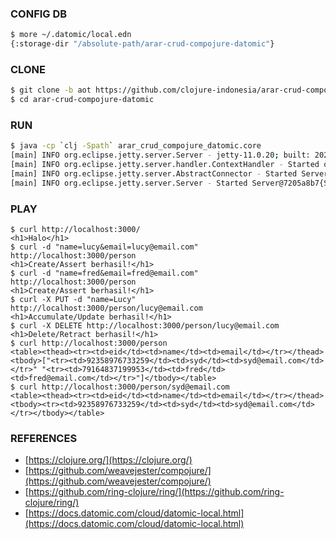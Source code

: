 ### CONFIG DB
```bash
$ more ~/.datomic/local.edn 
{:storage-dir "/absolute-path/arar-crud-compojure-datomic"}
```
### CLONE
```bash
$ git clone -b aot https://github.com/clojure-indonesia/arar-crud-compojure-datomic
$ cd arar-crud-compojure-datomic
```
### RUN
```bash
$ java -cp `clj -Spath` arar_crud_compojure_datomic.core
[main] INFO org.eclipse.jetty.server.Server - jetty-11.0.20; built: 2024-01-29T21:04:22.394Z; git: 922f8dc188f7011e60d0361de585fd4ac4d63064; jvm 21.0.2+13-LTS
[main] INFO org.eclipse.jetty.server.handler.ContextHandler - Started o.e.j.s.ServletContextHandler@218fc40d{/,null,AVAILABLE}
[main] INFO org.eclipse.jetty.server.AbstractConnector - Started ServerConnector@5248c05a{HTTP/1.1, (http/1.1)}{0.0.0.0:3000}
[main] INFO org.eclipse.jetty.server.Server - Started Server@7205a8b7{STARTING}[11.0.20,sto=0] @6005ms
```
### PLAY
```
$ curl http://localhost:3000/
<h1>Halo</h1>
$ curl -d "name=lucy&email=lucy@email.com" http://localhost:3000/person
<h1>Create/Assert berhasil!</h1>
$ curl -d "name=fred&email=fred@email.com" http://localhost:3000/person
<h1>Create/Assert berhasil!</h1>
$ curl -X PUT -d "name=Lucy" http://localhost:3000/person/lucy@email.com
<h1>Accumulate/Update berhasil!</h1>
$ curl -X DELETE http://localhost:3000/person/lucy@email.com
<h1>Delete/Retract berhasil!</h1>
$ curl http://localhost:3000/person
<table><thead><tr><td>eid</td><td>name</td><td>email</td></tr></thead><tbody>["<tr><td>92358976733259</td><td>syd</td><td>syd@email.com</td></tr>" "<tr><td>79164837199953</td><td>fred</td><td>fred@email.com</td></tr>"]</tbody></table>
$ curl http://localhost:3000/person/syd@email.com
<table><thead><tr><td>eid</td><td>name</td><td>email</td></tr></thead><tbody><tr><td>92358976733259</td><td>syd</td><td>syd@email.com</td></tr></tbody></table>
```
### REFERENCES
- [https://clojure.org/](https://clojure.org/)
- [https://github.com/weavejester/compojure/](https://github.com/weavejester/compojure/)
- [https://github.com/ring-clojure/ring/](https://github.com/ring-clojure/ring/)
- [https://docs.datomic.com/cloud/datomic-local.html](https://docs.datomic.com/cloud/datomic-local.html)

